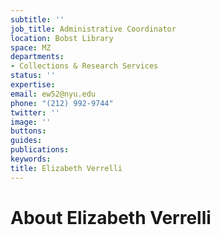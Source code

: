 ```yaml
---
subtitle: ''
job_title: Administrative Coordinator
location: Bobst Library
space: MZ
departments:
- Collections & Research Services
status: ''
expertise: 
email: ew52@nyu.edu
phone: "(212) 992-9744"
twitter: ''
image: ''
buttons: 
guides: 
publications: 
keywords: 
title: Elizabeth Verrelli
---
```


# About Elizabeth Verrelli